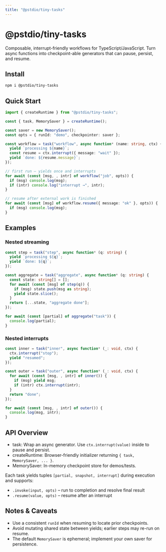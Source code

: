 ```yaml
---
title: "@pstdio/tiny-tasks"
---
```


# @pstdio/tiny-tasks

Composable, interrupt-friendly workflows for TypeScript/JavaScript. Turn async functions into checkpoint-able generators that can pause, persist, and resume.

## Install

```bash
npm i @pstdio/tiny-tasks
```

## Quick Start

```ts
import { createRuntime } from "@pstdio/tiny-tasks";

const { task, MemorySaver } = createRuntime();

const saver = new MemorySaver();
const opts = { runId: "demo", checkpointer: saver };

const workflow = task("workflow", async function* (name: string, ctx) {
  yield `processing ${name}`;
  const resume = ctx.interrupt({ message: "wait" });
  yield `done: ${resume.message}`;
});

// first run – yields once and interrupts
for await (const [msg, , intr] of workflow("job", opts)) {
  if (msg) console.log(msg);
  if (intr) console.log("interrupt →", intr);
}

// resume after external work is finished
for await (const [msg] of workflow.resume({ message: "ok" }, opts)) {
  if (msg) console.log(msg);
}
```

## Examples

### Nested streaming

```ts
const step = task("step", async function* (q: string) {
  yield `processing ${q}`;
  yield `done: ${q}`;
});

const aggregate = task("aggregate", async function* (q: string) {
  const state: string[] = [];
  for await (const [msg] of step(q)) {
    if (msg) state.push(msg as string);
    yield state.slice();
  }
  return [...state, "aggregate done"];
});

for await (const [partial] of aggregate("task")) {
  console.log(partial);
}
```

### Nested interrupts

```ts
const inner = task("inner", async function* (_: void, ctx) {
  ctx.interrupt("stop");
  yield "resumed";
});

const outer = task("outer", async function* (_: void, ctx) {
  for await (const [msg, , intr] of inner()) {
    if (msg) yield msg;
    if (intr) ctx.interrupt(intr);
  }
  return "done";
});

for await (const [msg, , intr] of outer()) {
  console.log(msg, intr);
}
```

## API Overview

- task: Wrap an async generator. Use `ctx.interrupt(value)` inside to pause and persist.
- createRuntime: Browser-friendly initializer returning `{ task, MemorySaver, ... }`.
- MemorySaver: In-memory checkpoint store for demos/tests.

Each task yields tuples `[partial, snapshot, interrupt]` during execution and supports:

- `.invoke(input, opts)` – run to completion and resolve final result
- `.resume(value, opts)` – resume after an interrupt

## Notes & Caveats

- Use a consistent `runId` when resuming to locate prior checkpoints.
- Avoid mutating shared state between yields; earlier steps may re-run on resume.
- The default `MemorySaver` is ephemeral; implement your own saver for persistence.

